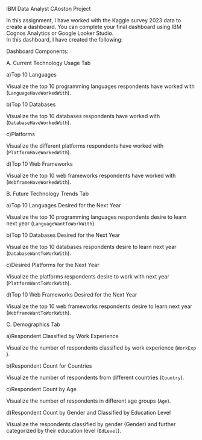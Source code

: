 IBM Data Analyst CAoston Project

In this assignment, I have worked with the Kaggle survey 2023 data to create a dashboard. You can complete your final dashboard using IBM Cognos Analytics or Google Looker Studio.  
In this dashboard, I have created the following:

Dashboard Components:

A. Current Technology Usage Tab

a)Top 10 Languages

Visualize the top 10 programming languages respondents have worked with (`LanguageHaveWorkedWith`).

b)Top 10 Databases

Visualize the top 10 databases respondents have worked with (`DatabaseHaveWorkedWith`).

c)Platforms

Visualize the different platforms respondents have worked with (`PlatformHaveWorkedWith`).

d)Top 10 Web Frameworks

Visualize the top 10 web frameworks respondents have worked with (`WebframeHaveWorkedWith`).

B. Future Technology Trends Tab

a)Top 10 Languages Desired for the Next Year

Visualize the top 10 programming languages respondents desire to learn next year (`LanguageWantToWorkWith`).

b)Top 10 Databases Desired for the Next Year

Visualize the top 10 databases respondents desire to learn next year (`DatabaseWantToWorkWith`).

c)Desired Platforms for the Next Year

Visualize the platforms respondents desire to work with next year (`PlatformWantToWorkWith`).

d)Top 10 Web Frameworks Desired for the Next Year

Visualize the top 10 web frameworks respondents desire to learn next year (`WebframeWantToWorkWith`).

C. Demographics Tab

a)Respondent Classified by  Work Experience  

Visualize the number of respondents classified by work experience (` WorkExp  `).

b)Respondent Count for Countries

Visualize the number of respondents from different countries (`Country`).

c)Respondent Count by Age

Visualize the number of respondents in different age groups (`Age`).

d)Respondent Count by Gender and Classified by Education Level

Visualize the respondents classified by gender (Gender) and further categorized by their education level (`EdLevel`).
